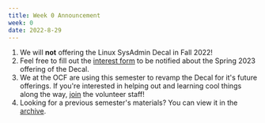 ```yaml
---
title: Week 0 Announcement
week: 0
date: 2022-8-29
---
```


1. We will **not** offering the Linux SysAdmin Decal in Fall 2022!
1. Feel free to fill out the [interest form](https://forms.gle/rXAQRXXy8isehBd7A) to be notified about the Spring 2023 offering of the Decal. 
1. We at the OCF are using this semester to revamp the Decal for it's future offerings. If you're interested in helping out and learning cool things along the way, [join](https://ocf.io/apply) the volunteer staff!
1. Looking for a previous semester's materials? You can view it in the [archive](/archive).
